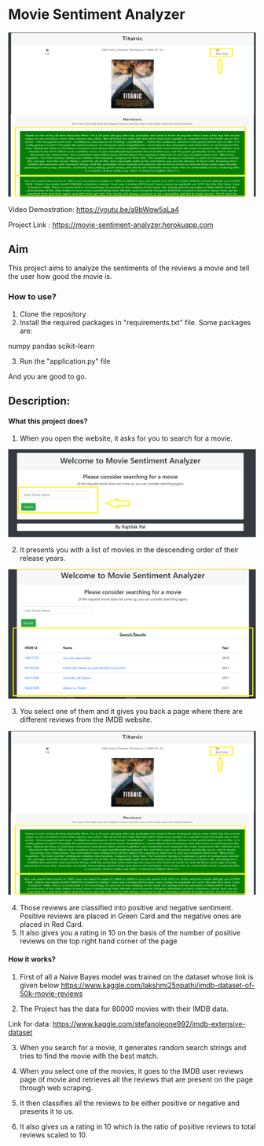 
# Movie Sentiment Analyzer

<img src="https://github.com/rajtilakls2510/MovieSentimentAnalyzer/blob/master/demo_image.png">

Video Demostration: https://youtu.be/a9bWqw5aLa4

Project Link : https://movie-sentiment-analyzer.herokuapp.com

## Aim

This project aims to analyze the sentiments of the reviews a movie and tell the user how good the movie is.

### How to use?

1. Clone the repository
2. Install the required packages in "requirements.txt" file.
 Some packages are:

numpy
pandas
scikit-learn

3. Run the "application.py" file

And you are good to go.


## Description:

#### What this project does?

1. When you open the website, it asks for you to search for a movie.

<img src="https://github.com/rajtilakls2510/MovieSentimentAnalyzer/blob/master/search.png">

2. It presents you with a list of movies in the descending order of their release years.

<img src="https://github.com/rajtilakls2510/MovieSentimentAnalyzer/blob/master/search_result.png">

3. You select one of them and it gives you back a page where there are different reviews from the IMDB website.

<img src="https://github.com/rajtilakls2510/MovieSentimentAnalyzer/blob/master/demo_image.png">

4. Those reviews are classified into positive and negative sentiment. Positive reviews are placed in Green Card and the negative ones are placed in Red Card.
5. It also gives you a rating in 10 on the basis of the number of positive reviews on the top right hand corner of the page

#### How it works?

1. First of all a Naive Bayes model was trained on the dataset whose link is given below
https://www.kaggle.com/lakshmi25npathi/imdb-dataset-of-50k-movie-reviews

2. The Project has the data for 80000 movies with their IMDB data.

Link for data:  https://www.kaggle.com/stefanoleone992/imdb-extensive-dataset

3. When you search for a movie, it generates random search strings and tries to find the movie with the best match.

4. When you select one of the movies, it goes to the IMDB user reviews page of movie and retrieves all the reviews that are present on the page through web scraping.

5. It then classifies all the reviews to be either positive or negative and presents it to us.

6. It also gives us a rating in 10 which is the ratio of positive reviews to total reviews scaled to 10. 
 
